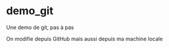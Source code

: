 # demo_git

Une demo de git, pas à pas

On modifie depuis GitHub
mais aussi depuis ma machine locale
